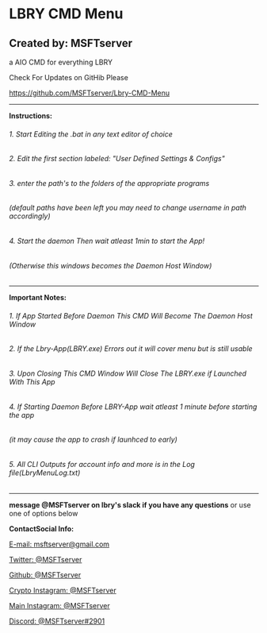 # **LBRY CMD Menu**
## **Created by: MSFTserver**
a AIO CMD for everything LBRY

Check For Updates on GitHib Please

https://github.com/MSFTserver/Lbry-CMD-Menu
________________________________________________________________________________________________________
**Instructions:**
###### 1. Start Editing the .bat in any text editor of choice
###### 2. Edit the first section labeled: "User Defined Settings & Configs"
###### 3. enter the path's to the folders of the appropriate programs
######    (default paths have been left you may need to change username in path accordingly)
###### 4. Start the daemon Then wait atleast 1min to start the App!
######    (Otherwise this windows becomes the Daemon Host Window)
_____________________________________________________________________________________________________________
**Important Notes:**
###### 1. If App Started Before Daemon This CMD Will Become The Daemon Host Window
###### 2. If the Lbry-App(LBRY.exe) Errors out it will cover menu but is still usable
###### 3. Upon Closing This CMD Window Will Close The LBRY.exe if Launched With This App
###### 4. If Starting Daemon Before LBRY-App wait atleast 1 minute before starting the app
###### (it may cause the app to crash if launhced to early)
###### 5. All CLI Outputs for account info and more is in the Log file(LbryMenuLog.txt)
______________________________________________________________________________________________________________
**message @MSFTserver on lbry's slack if you have any questions**
or use one of options below

**ContactSocial Info:**

[E-mail: msftserver@gmail.com](mailto:msftserver@gmail.com)

[Twitter: @MSFTserver](https://twitter.com/MSFTserver)

[Github: @MSFTserver](https://github.com/MSFTserver)

[Crypto Instagram: @MSFTserver](https://www.instagram.com/msftserver/)

[Main Instagram: @MSFTserver](https://www.instagram.com/compvapelife/)

[Discord: @MSFTserver#2901](https://discord.gg/Ce3t3FW)
